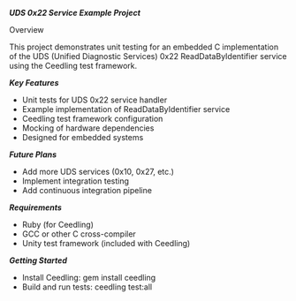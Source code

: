 ***UDS 0x22 Service Example Project***

Overview

This project demonstrates unit testing for an embedded C implementation of the UDS (Unified Diagnostic Services) 0x22 ReadDataByIdentifier service using the Ceedling test framework.

***Key Features***
  -  Unit tests for UDS 0x22 service handler
  -  Example implementation of ReadDataByIdentifier service
  -  Ceedling test framework configuration
  -  Mocking of hardware dependencies
  -  Designed for embedded systems

***Future Plans***
  -  Add more UDS services (0x10, 0x27, etc.)
  -  Implement integration testing
  -  Add continuous integration pipeline

***Requirements***
  -  Ruby (for Ceedling)
  -  GCC or other C cross-compiler
  -  Unity test framework (included with Ceedling)

***Getting Started***
  -  Install Ceedling: gem install ceedling
  -  Build and run tests: ceedling test:all
